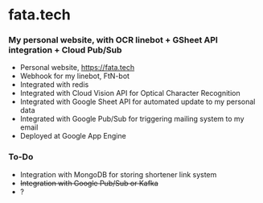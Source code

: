 # fata.tech
### My personal website, with OCR linebot + GSheet API integration + Cloud Pub/Sub

- Personal website, https://fata.tech
- Webhook for my linebot, FtN-bot
- Integrated with redis
- Integrated with Cloud Vision API for Optical Character Recognition
- Integrated with Google Sheet API for automated update to my personal data
- Integrated with Google Pub/Sub for triggering mailing system to my email
- Deployed at Google App Engine

### To-Do

- Integration with MongoDB for storing shortener link system
- ~~Integration with Google Pub/Sub or Kafka~~
- ?
